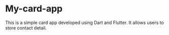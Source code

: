 # My-card-app

This is a simple card app developed using Dart and Flutter. It allows users to store contact detail.
